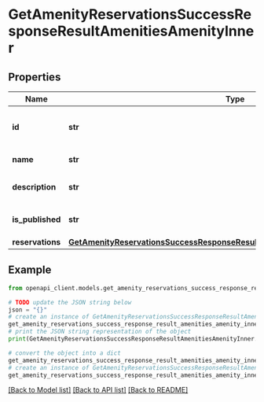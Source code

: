 # GetAmenityReservationsSuccessResponseResultAmenitiesAmenityInner


## Properties

Name | Type | Description | Notes
------------ | ------------- | ------------- | -------------
**id** | **str** | Unique identifier for the amenity | 
**name** | **str** | Name of the amenity | 
**description** | **str** | Description of the amenity | 
**is_published** | **str** | Indicates if the amenity is published | 
**reservations** | [**GetAmenityReservationsSuccessResponseResultAmenitiesAmenityInnerReservations**](GetAmenityReservationsSuccessResponseResultAmenitiesAmenityInnerReservations.md) |  | [optional] 

## Example

```python
from openapi_client.models.get_amenity_reservations_success_response_result_amenities_amenity_inner import GetAmenityReservationsSuccessResponseResultAmenitiesAmenityInner

# TODO update the JSON string below
json = "{}"
# create an instance of GetAmenityReservationsSuccessResponseResultAmenitiesAmenityInner from a JSON string
get_amenity_reservations_success_response_result_amenities_amenity_inner_instance = GetAmenityReservationsSuccessResponseResultAmenitiesAmenityInner.from_json(json)
# print the JSON string representation of the object
print(GetAmenityReservationsSuccessResponseResultAmenitiesAmenityInner.to_json())

# convert the object into a dict
get_amenity_reservations_success_response_result_amenities_amenity_inner_dict = get_amenity_reservations_success_response_result_amenities_amenity_inner_instance.to_dict()
# create an instance of GetAmenityReservationsSuccessResponseResultAmenitiesAmenityInner from a dict
get_amenity_reservations_success_response_result_amenities_amenity_inner_from_dict = GetAmenityReservationsSuccessResponseResultAmenitiesAmenityInner.from_dict(get_amenity_reservations_success_response_result_amenities_amenity_inner_dict)
```
[[Back to Model list]](../README.md#documentation-for-models) [[Back to API list]](../README.md#documentation-for-api-endpoints) [[Back to README]](../README.md)



